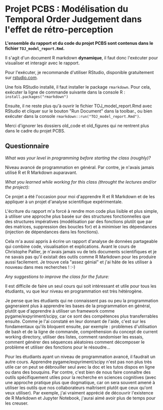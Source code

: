 Projet PCBS : Modélisation du Temporal Order Judgement dans l'effet de rétro-perception
===========================

**L'ensemble du rapport et du code du projet PCBS sont contenus dans le fichier `TOJ_model_report.Rmd`.**

Il s'agit d'un document R markdown **dynamique**, il faut donc l'exécuter pour visualiser et interagir avec le rapport.

Pour l'exécuter, je recommande d'utiliser RStudio, disponible gratuitement sur [rstudio.com](https://www.rstudio.com).

Une fois RStudio installé, il faut installer le package `rmarkdown`. Pour cela, exécuter la ligne de commande suivante dans la console R :
```install.packages("rmarkdown")```

Ensuite, il ne reste plus qu'à ouvrir le fichier TOJ\_model\_report.Rmd avec RStudio et cliquer sur le bouton "Run Document" dans la toolbar., ou bien exécuter dans la console `rmarkdown::run("TOJ_model_report.Rmd")`.

Merci d'ignorer les dossiers old\_code et old\_figures qui ne rentrent plus dans le cadre du projet PCBS.

## Questionnaire

*What was your level in programming before starting the class (roughly)?*

Niveau avancé de programmation en général. Par contre, je n'avais jamais utilisé R et R Markdown auparavant.

*What you learned while working for this class (throught the lectures and/or the project):*

Ce projet a été l'occasion pour moi d'apprendre R et R Markdown et de les appliquer à un projet d'analyse scientifique expérimentale.

L'écriture du rapport m'a forcé à rendre mon code plus lisible et plus simple, à utiliser une approche plus basée sur des structures fonctionnelles que des structures impératives (modélisation par des fonctions plutôt que par des matrices, suppression des boucles for) et à minimiser les dépendances (injection de dépendances dans les fonctions).

Cela m'a aussi appris à écrire un rapport d'analyse de données partageable qui combine code, visualisation et explications. Avant le cours de Christophe Pallier, je n'avais jamais vu de tels documents scientifiques et je ne savais pas qu'il existait des outils comme R Markdown pour les produire aussi facilement. Je trouve cela "assez génial" et j'ai hâte de les utiliser à nouveau dans mes recherches ! :-)

*Any suggestions to improve the class for the future:*

Il est difficile de faire un seul cours qui soit intéressant et utile pour tous les étudiants, vu que leur niveau en programmation est très hétérogène.

Je pense que les étudiants qui ne connaissent pas ou peu la programmation gagneraient plus à apprendre les bases de la programmation en général, plutôt que d'apprendre à utiliser un framework comme pygame/expyriment/scipy, car ce sont des compétences plus transferrables ensuite. Comme je l'ai constaté en leur donnant de l'aide, c'est sur les fondamentaux qu'ils bloquent ensuite, par exemple : problèmes d'utilisation de bash et de la ligne de commande, compréhension du concept de current working directory, utiliser des listes, comment randomiser les essais, comment générer des séquences aléatoires comment décomposer le problème et utiliser des fonctions pour le résoudre...

Pour les étudiants ayant un niveau de programmation avancé, il faudrait un autre cours. Apprendre pygame/expyriment/scipy n'est pas non plus très utile car on peut se débrouiller seul avec la doc et les tutos dispos en ligne ou dans des bouquins. Par contre, c'est bien de nous faire connaître des outils spécifiquement utiles pour la recherche en sciences cognitives (avec une approche pratique plus que dogmatique, car on sera souvent amené à utiliser les outils que nos collaborateurs maîtrisent plutôt que ceux qu'ont veux utiliser). Par exemple, j'ai vraiment apprécié de découvrir l'existence de R Markdown et Jupyter Notebook, j'aurai aimé avoir plus de temps pour les creuser.

